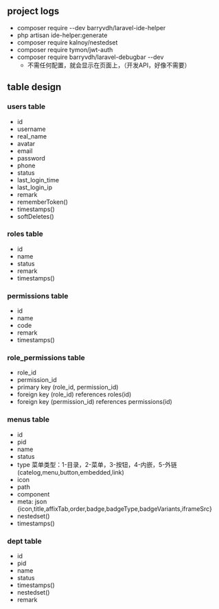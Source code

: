 ## project logs
- composer require --dev barryvdh/laravel-ide-helper
- php artisan ide-helper:generate
- composer require kalnoy/nestedset
- composer require tymon/jwt-auth
- composer require barryvdh/laravel-debugbar --dev
  - 不需任何配置，就会显示在页面上，（开发API，好像不需要）

## table design
### users table
- id
- username
- real_name
- avatar
- email
- password
- phone
- status
- last_login_time
- last_login_ip
- remark
- rememberToken()
- timestamps()
- softDeletes()

### roles table
- id
- name
- status
- remark
- timestamps()

### permissions table
- id
- name
- code
- remark
- timestamps()

### role_permissions table
- role_id
- permission_id
- primary key (role_id, permission_id)
- foreign key (role_id) references roles(id)
- foreign key (permission_id) references permissions(id)

### menus table
- id
- pid
- name
- status
- type 菜单类型：1-目录，2-菜单，3-按钮，4-内嵌，5-外链(catelog,menu,button,embedded,link)
- icon
- path
- component
- meta: json {icon,title,affixTab,order,badge,badgeType,badgeVariants,iframeSrc}
- nestedset()
- timestamps()

### dept table
- id
- pid
- name
- status
- timestamps()
- nestedset()
- remark
